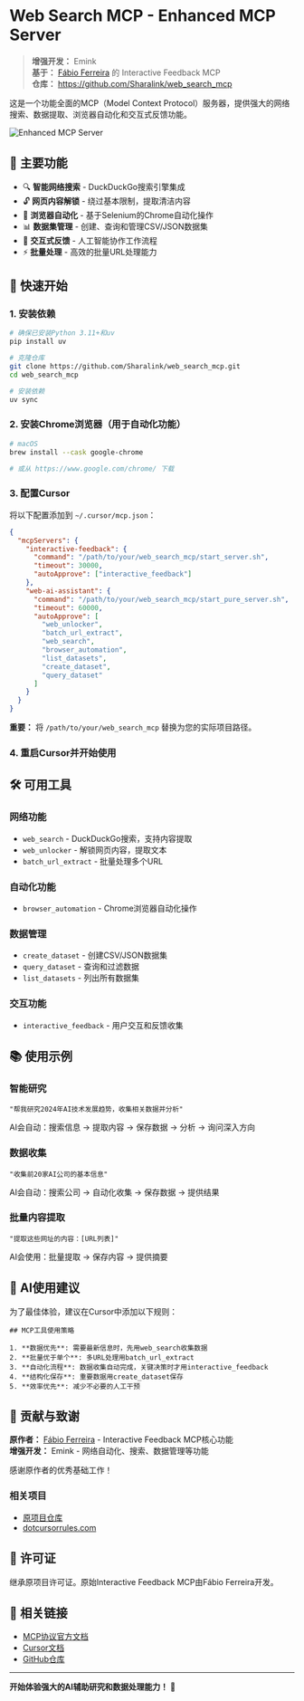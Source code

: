 # Web Search MCP - Enhanced MCP Server

> **增强开发：** Emink  
> **基于：** [Fábio Ferreira](https://x.com/fabiomlferreira) 的 Interactive Feedback MCP  
> **仓库：** https://github.com/Sharalink/web_search_mcp

这是一个功能全面的MCP（Model Context Protocol）服务器，提供强大的网络搜索、数据提取、浏览器自动化和交互式反馈功能。

![Enhanced MCP Server](https://github.com/Sharalink/web_search_mcp/blob/main/images/feedback.png?raw=true)

## 🌟 主要功能

- 🔍 **智能网络搜索** - DuckDuckGo搜索引擎集成
- 🔓 **网页内容解锁** - 绕过基本限制，提取清洁内容
- 🤖 **浏览器自动化** - 基于Selenium的Chrome自动化操作
- 📊 **数据集管理** - 创建、查询和管理CSV/JSON数据集
- 💬 **交互式反馈** - 人工智能协作工作流程
- ⚡ **批量处理** - 高效的批量URL处理能力

## 🚀 快速开始

### 1. 安装依赖

```bash
# 确保已安装Python 3.11+和uv
pip install uv

# 克隆仓库
git clone https://github.com/Sharalink/web_search_mcp.git
cd web_search_mcp

# 安装依赖
uv sync
```

### 2. 安装Chrome浏览器（用于自动化功能）

```bash
# macOS
brew install --cask google-chrome

# 或从 https://www.google.com/chrome/ 下载
```

### 3. 配置Cursor

将以下配置添加到 `~/.cursor/mcp.json`：

```json
{
  "mcpServers": {
    "interactive-feedback": {
      "command": "/path/to/your/web_search_mcp/start_server.sh",
      "timeout": 30000,
      "autoApprove": ["interactive_feedback"]
    },
    "web-ai-assistant": {
      "command": "/path/to/your/web_search_mcp/start_pure_server.sh",
      "timeout": 60000,
      "autoApprove": [
        "web_unlocker",
        "batch_url_extract", 
        "web_search",
        "browser_automation",
        "list_datasets",
        "create_dataset",
        "query_dataset"
      ]
    }
  }
}
```

**重要：** 将 `/path/to/your/web_search_mcp` 替换为您的实际项目路径。

### 4. 重启Cursor并开始使用

## 🛠️ 可用工具

### 网络功能
- `web_search` - DuckDuckGo搜索，支持内容提取
- `web_unlocker` - 解锁网页内容，提取文本
- `batch_url_extract` - 批量处理多个URL

### 自动化功能  
- `browser_automation` - Chrome浏览器自动化操作

### 数据管理
- `create_dataset` - 创建CSV/JSON数据集
- `query_dataset` - 查询和过滤数据
- `list_datasets` - 列出所有数据集

### 交互功能
- `interactive_feedback` - 用户交互和反馈收集

## 📚 使用示例

### 智能研究
```
"帮我研究2024年AI技术发展趋势，收集相关数据并分析"
```
AI会自动：搜索信息 → 提取内容 → 保存数据 → 分析 → 询问深入方向

### 数据收集
```
"收集前20家AI公司的基本信息"
```
AI会自动：搜索公司 → 自动化收集 → 保存数据 → 提供结果

### 批量内容提取
```
"提取这些网址的内容：[URL列表]"
```
AI会使用：批量提取 → 保存内容 → 提供摘要

## 🎯 AI使用建议

为了最佳体验，建议在Cursor中添加以下规则：

```
## MCP工具使用策略

1. **数据优先**: 需要最新信息时，先用web_search收集数据
2. **批量优于单个**: 多URL处理用batch_url_extract 
3. **自动化流程**: 数据收集自动完成，关键决策时才用interactive_feedback
4. **结构化保存**: 重要数据用create_dataset保存
5. **效率优先**: 减少不必要的人工干预
```

## 🤝 贡献与致谢

**原作者：** [Fábio Ferreira](https://x.com/fabiomlferreira) - Interactive Feedback MCP核心功能  
**增强开发：** Emink - 网络自动化、搜索、数据管理等功能  

感谢原作者的优秀基础工作！

### 相关项目
- [原项目仓库](https://github.com/noopstudios/interactive-feedback-mcp)
- [dotcursorrules.com](https://dotcursorrules.com/)

## 📄 许可证

继承原项目许可证。原始Interactive Feedback MCP由Fábio Ferreira开发。

## 🔗 相关链接

- [MCP协议官方文档](https://modelcontextprotocol.io/)
- [Cursor文档](https://www.cursor.com/)
- [GitHub仓库](https://github.com/Sharalink/web_search_mcp)

---

**开始体验强大的AI辅助研究和数据处理能力！** 🚀